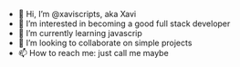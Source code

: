 - 👋 Hi, I’m @xaviscripts, aka Xavi
- 👀 I’m interested in becoming a good full stack developer 
- 🌱 I’m currently learning javascrip
- 💞️ I’m looking to collaborate on simple projects
- 📫 How to reach me: just call me maybe

<!---
xaviscripts/xaviscripts is a ✨ special ✨ repository because its `README.md` (this file) appears on your GitHub profile.
You can click the Preview link to take a look at your changes.
--->
